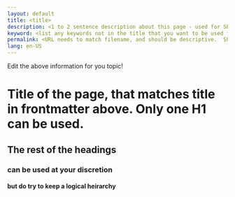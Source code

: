 ```yaml
---
layout: default
title: <title>
description: <1 to 2 sentence description about this page - used for SEO>
keyword: <list any keywords not in the title that you want to be used for search>
permalink: <URL needs to match filename, and should be descriptive.  Should also include locale and parent folders.  For example, AllJoyn.md - /en-US/win10/AllJoyn.htm, Downloads - /en-US/Downloads.htm>
lang: en-US
---
```


Edit the above information for you topic!

# Title of the page, that matches title in frontmatter above.  Only one H1 can be used.

## The rest of the headings

### can be used at your discretion

#### but do try to keep a logical heirarchy
